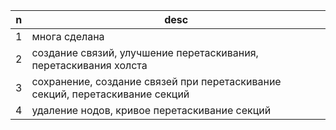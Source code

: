 |n   |desc|
|----|----|
1| многа сделана
2| создание связий, улучшение перетаскивания, перетаскивания холста
3| сохранение, создание связей при перетаскивание секций, перетаскивание секций
4| удаление нодов, кривое перетаскивание секций